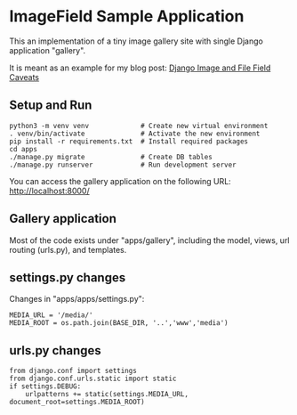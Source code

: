 # ImageField Sample Application 

This an implementation of a tiny image gallery site with single Django application "gallery".

It is meant as an example for my blog post:
[Django Image and File Field Caveats](https://rayed.com/posts/2015/04/django-image-and-file-field-caveats/)

## Setup and Run

    python3 -m venv venv             # Create new virtual environment
    . venv/bin/activate              # Activate the new environment
    pip install -r requirements.txt  # Install required packages
    cd apps
    ./manage.py migrate              # Create DB tables
    ./manage.py runserver            # Run development server

You can access the gallery application on the following URL: <http://localhost:8000/>


## Gallery application
Most of the code exists under "apps/gallery", including the model, views, url routing (urls.py), and templates.


## settings.py changes

Changes in "apps/apps/settings.py":

    MEDIA_URL = '/media/'
    MEDIA_ROOT = os.path.join(BASE_DIR, '..','www','media')


## urls.py changes

    from django.conf import settings
    from django.conf.urls.static import static
    if settings.DEBUG:
        urlpatterns += static(settings.MEDIA_URL, document_root=settings.MEDIA_ROOT)


